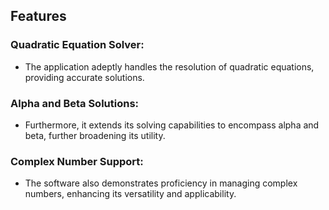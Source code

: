 ## Features

### Quadratic Equation Solver: 
- The application adeptly handles the resolution of quadratic equations, providing accurate solutions.

### Alpha and Beta Solutions: 
- Furthermore, it extends its solving capabilities to encompass alpha and beta, further broadening its utility.

### Complex Number Support: 
- The software also demonstrates proficiency in managing complex numbers, enhancing its versatility and applicability.

